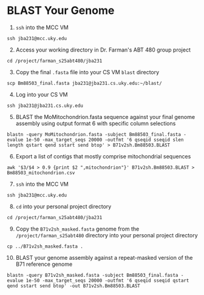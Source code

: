 # BLAST Your Genome

1. `ssh` into the MCC VM

```ssh jba231@mcc.uky.edu```

2. Access your working directory in Dr. Farman's ABT 480 group project

```cd /project/farman_s25abt480/jba231```

3. Copy the final `.fasta` file into your CS VM `blast` directory

```scp Bm88503_final.fasta jba231@jba231.cs.uky.edu:~/blast/```

4. Log into your CS VM

```ssh jba231@jba231.cs.uky.edu```

5. BLAST the MoMitochondrion.fasta sequence against your final genome assembly using output format 6 with specific column selections

```blastn -query MoMitochondrion.fasta -subject Bm88503_final.fasta -evalue 1e-50 -max_target_seqs 20000 -outfmt '6 qseqid sseqid slen length qstart qend sstart send btop' > B71v2sh.Bm88503.BLAST```

6. Export a list of contigs that mostly comprise mitochondrial sequences

```awk '$3/$4 > 0.9 {print $2 ",mitochondrion"}' B71v2sh.Bm88503.BLAST > Bm88503_mitochondrion.csv```

7. `ssh` into the MCC VM

```ssh jba231@mcc.uky.edu```

8. `cd` into your personal project directory

```cd /project/farman_s25abt480/jba231```

9. Copy the `B71v2sh_masked.fasta` genome from the `/project/farman_s25abt480` directory into your personal project directory

```cp ../B71v2sh_masked.fasta .```

10. BLAST your genome assembly against a repeat-masked version of the B71 reference genome

```blastn -query B71v2sh_masked.fasta -subject Bm88503_final.fasta -evalue 1e-50 -max_target_seqs 20000 -outfmt '6 qseqid sseqid qstart qend sstart send btop' -out B71v2sh.Bm88503.BLAST```
